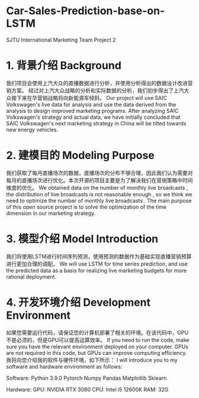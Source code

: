 # Car-Sales-Prediction-base-on-LSTM
SJTU International Marketing Team Project 2
# 1. 背景介绍 Background
我们项目会使用上汽大众的直播数据进行分析，并使用分析得出的数据设计改进营销方案。
经过对上汽大众战略的分析和实际数据的分析，我们初步得出了上汽大众接下来在华营销战略将向新能源车倾斜。
Our project will use SAIC Volkswagen's live data for analysis and use the data derived from the analysis to design improved marketing programs.
After analyzing SAIC Volkswagen's strategy and actual data, we have initially concluded that SAIC Volkswagen's next marketing strategy in China will be tilted towards new energy vehicles.
# 2. 建模目的 Modeling Purpose
我们获取了每月直播场次的数据，直播场次的分布不够合理，因此我们认为需要对每月的直播场次进行优化。本次开源的项目主要是为了解决我们在营销策略中时间维度的优化。
We obtained data on the number of monthly live broadcasts , the distribution of live broadcasts is not reasonable enough , so we think we need to optimize the number of monthly live broadcasts . The main purpose of this open source project is to solve the optimization of the time dimension in our marketing strategy.
# 3. 模型介绍 Model Introduction
我们将使用LSTM进行时间序列预测，使用预测的数据作为基础实现直播营销预算进行更加合理的调配。
We will use LSTM for time series prediction, and use the predicted data as a basis for realizing live marketing budgets for more rational deployment.
# 4. 开发环境介绍 Development Environment
如果您需要运行代码，请保证您的计算机部署了相关的环境。在该代码中，GPU不是必须的，但是GPU可以提高运算效率。
If you need to run the code, make sure you have the relevant environment deployed on your computer. GPUs are not required in this code, but GPUs can improve computing efficiency.
我将向您介绍我的软件与硬件环境，如下所示：
I will introduce you to my software and hardware environment as follows:

Software:
Python 3.9.0
Pytorch
Numpy
Pandas
Matplotlib
Sklearn

Hardware:
GPU: NVIDIA RTX 3080
CPU: Intel i5 12600K
RAM: 32G
